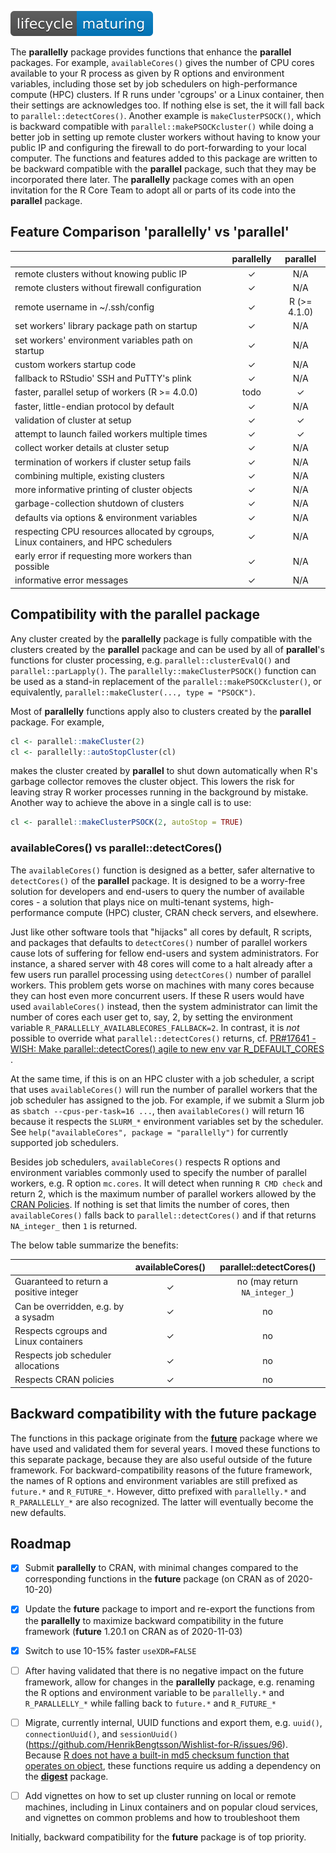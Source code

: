 ![Life cycle: maturing](man/figures/lifecycle-maturing-blue.svg)

The **parallelly** package provides functions that enhance the **parallel** packages.  For example, `availableCores()` gives the number of CPU cores available to your R process as given by R options and environment variables, including those set by job schedulers on high-performance compute (HPC) clusters.  If R runs under 'cgroups' or a Linux container, then their settings are acknowledges too.  If nothing else is set, the it will fall back to `parallel::detectCores()`.  Another example is `makeClusterPSOCK()`, which is backward compatible with `parallel::makePSOCKcluster()` while doing a better job in setting up remote cluster workers without having to know your public IP and configuring the firewall to do port-forwarding to your local computer.  The functions and features added to this package are written to be backward compatible with the **parallel** package, such that they may be incorporated there later.  The **parallelly** package comes with an open invitation for the R Core Team to adopt all or parts of its code into the **parallel** package.

## Feature Comparison 'parallelly' vs 'parallel' 

|                                    |    parallelly   |  parallel  |
| ---------------------------------- | :-------------: | :--------: |
| remote clusters without knowing public IP            |   ✓  | N/A |
| remote clusters without firewall configuration       |   ✓  | N/A |
| remote username in ~/.ssh/config                     |   ✓  | R (>= 4.1.0) |
| set workers' library package path on startup         |   ✓  | N/A |
| set workers' environment variables path on startup   |   ✓  | N/A |
| custom workers startup code                          |   ✓  | N/A |
| fallback to RStudio' SSH and PuTTY's plink           |   ✓  | N/A |
| faster, parallel setup of workers (R >= 4.0.0)       | todo |  ✓  |
| faster, little-endian protocol by default            |   ✓  | N/A |
| validation of cluster at setup                       |   ✓  |  ✓  |
| attempt to launch failed workers multiple times      |   ✓  |  ✓  |
| collect worker details at cluster setup              |   ✓  | N/A |
| termination of workers if cluster setup fails        |   ✓  | N/A |
| combining multiple, existing clusters                |   ✓  | N/A |
| more informative printing of cluster objects         |   ✓  | N/A |
| garbage-collection shutdown of clusters              |   ✓  | N/A |
| defaults via options & environment variables         |   ✓  | N/A |
| respecting CPU resources allocated by cgroups, Linux containers, and HPC schedulers |   ✓  | N/A |
| early error if requesting more workers than possible |   ✓  | N/A |
| informative error messages                           |   ✓  | N/A |


## Compatibility with the parallel package

Any cluster created by the **parallelly** package is fully compatible with the clusters created by the **parallel** package and can be used by all of **parallel**'s functions for cluster processing, e.g. `parallel::clusterEvalQ()` and `parallel::parLapply()`.  The `parallelly::makeClusterPSOCK()` function can be used as a stand-in replacement of the `parallel::makePSOCKcluster()`, or equivalently, `parallel::makeCluster(..., type = "PSOCK")`.

Most of **parallelly** functions apply also to clusters created by the **parallel** package.  For example,

```r
cl <- parallel::makeCluster(2)
cl <- parallelly::autoStopCluster(cl)
```

makes the cluster created by **parallel** to shut down automatically when R's garbage collector removes the cluster object.  This lowers the risk for leaving stray R worker processes running in the background by mistake.  Another way to achieve the above in a single call is to use:

```r
cl <- parallel::makeClusterPSOCK(2, autoStop = TRUE)
```


### availableCores() vs parallel::detectCores()

The `availableCores()` function is designed as a better, safer alternative to `detectCores()` of the **parallel** package.  It is designed to be a worry-free solution for developers and end-users to query the number of available cores - a solution that plays nice on multi-tenant systems, high-performance compute (HPC) cluster, CRAN check servers, and elsewhere.

Just like other software tools that "hijacks" all cores by default, R scripts, and packages that defaults to `detectCores()` number of parallel workers cause lots of suffering for fellow end-users and system administrators.  For instance, a shared server with 48 cores will come to a halt already after a few users run parallel processing using `detectCores()` number of parallel workers.  This problem gets worse on machines with many cores because they can host even more concurrent users.  If these R users would have used `availableCores()` instead, then the system administrator can limit the number of cores each user get to, say, 2, by setting the environment variable `R_PARALLELLY_AVAILABLECORES_FALLBACK=2`.
In contrast, it is _not_ possible to override what `parallel::detectCores()` returns, cf. [PR#17641 - WISH: Make parallel::detectCores() agile to new env var R_DEFAULT_CORES ](https://bugs.r-project.org/bugzilla/show_bug.cgi?id=17641).

At the same time, if this is on an HPC cluster with a job scheduler, a script that uses `availableCores()` will run the number of parallel workers that the job scheduler has assigned to the job.  For example, if we submit a Slurm job as `sbatch --cpus-per-task=16 ...`, then `availableCores()` will return 16 because it respects the `SLURM_*` environment variables set by the scheduler.  See `help("availableCores", package = "parallelly")` for currently supported job schedulers.

Besides job schedulers, `availableCores()` respects R options and environment variables commonly used to specify the number of parallel workers, e.g. R option `mc.cores`.  It will detect when running `R CMD check` and return 2, which is the maximum number of parallel workers allowed by the [CRAN Policies](https://cran.r-project.org/web/packages/policies.html).  If nothing is set that limits the number of cores, then `availableCores()` falls back to `parallel::detectCores()` and if that returns `NA_integer_` then `1` is returned.

The below table summarize the benefits:

|                                         | availableCores() |    parallel::detectCores()    |
| --------------------------------------- | :--------------: | :---------------------------: |
| Guaranteed to return a positive integer |        ✓         | no (may return `NA_integer_`) |
| Can be overridden, e.g. by a sysadm     |        ✓         |              no              |
| Respects cgroups and Linux containers   |        ✓         |              no              |
| Respects job scheduler allocations      |        ✓         |              no              |
| Respects CRAN policies                  |        ✓         |              no              |



## Backward compatibility with the future package

The functions in this package originate from the **[future](https://cran.r-project.org/package=future)** package where we have used and validated them for several years.  I moved these functions to this separate package, because they are also useful outside of the future framework.  For backward-compatibility reasons of the future framework, the names of R options and environment variables are still prefixed as `future.*` and `R_FUTURE_*`.  However, ditto prefixed with `parallelly.*` and `R_PARALLELLY_*` are also recognized.  The latter will eventually become the new defaults.


## Roadmap

* [x] Submit **parallelly** to CRAN, with minimal changes compared to the corresponding functions in the **future** package (on CRAN as of 2020-10-20)

* [x] Update the **future** package to import and re-export the functions from the **parallelly** to maximize backward compatibility in the future framework (**future** 1.20.1 on CRAN as of 2020-11-03)

* [x] Switch to use 10-15% faster `useXDR=FALSE`

* [ ] After having validated that there is no negative impact on the future framework, allow for changes in the **parallelly** package, e.g. renaming the R options and environment variable to be `parallelly.*` and `R_PARALLELLY_*` while falling back to `future.*` and `R_FUTURE_*`

* [ ] Migrate, currently internal, UUID functions and export them, e.g. `uuid()`, `connectionUuid()`, and `sessionUuid()` (https://github.com/HenrikBengtsson/Wishlist-for-R/issues/96).  Because [R does not have a built-in md5 checksum function that operates on object](https://github.com/HenrikBengtsson/Wishlist-for-R/issues/21), these functions require us adding a dependency on the **[digest](https://cran.r-project.org/package=digest)** package.

* [ ] Add vignettes on how to set up cluster running on local or remote machines, including in Linux containers and on popular cloud services, and vignettes on common problems and how to troubleshoot them

Initially, backward compatibility for the **future** package is of top priority.
